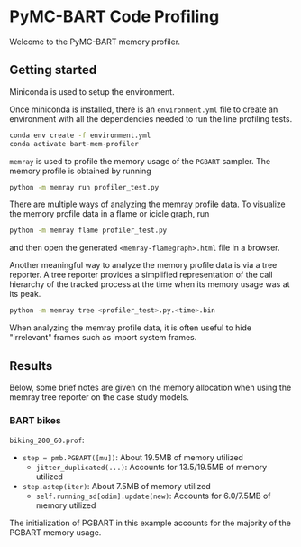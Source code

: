# PyMC-BART Code Profiling

Welcome to the PyMC-BART memory profiler.

## Getting started

Miniconda is used to setup the environment.

Once miniconda is installed, there is an `environment.yml` file to create an environment with all the dependencies needed to run the line profiling tests.

```bash
conda env create -f environment.yml
conda activate bart-mem-profiler
```

`memray` is used to profile the memory usage of the `PGBART` sampler. The memory profile is obtained by running

```bash
python -m memray run profiler_test.py
```

There are multiple ways of analyzing the memray profile data. To visualize the memory profile data in a flame or icicle graph, run

```bash
python -m memray flame profiler_test.py
```

and then open the generated `<memray-flamegraph>.html` file in a browser.

Another meaningful way to analyze the memory profile data is via a tree reporter. A tree reporter provides a simplified representation of the call hierarchy of the tracked process at the time when its memory usage was at its peak. 

```bash
python -m memray tree <profiler_test>.py.<time>.bin
```

When analyzing the memray profile data, it is often useful to hide "irrelevant" frames such as import system frames. 

## Results

Below, some brief notes are given on the memory allocation when using the memray tree reporter on the case study models.

### BART bikes

`biking_200_60.prof`:

 - `step = pmb.PGBART([mu])`: About 19.5MB of memory utilized
    - `jitter_duplicated(...)`: Accounts for 13.5/19.5MB of memory utilized
 - `step.astep(iter)`: About 7.5MB of memory utilized
    - `self.running_sd[odim].update(new)`: Accounts for 6.0/7.5MB of memory utilized

The initialization of PGBART in this example accounts for the majority of the PGBART memory usage.
